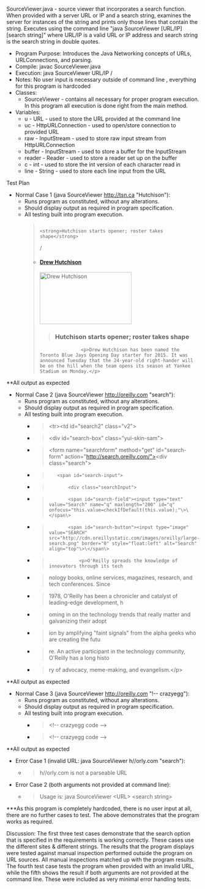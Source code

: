 SourceViewer.java - source viewer that incorporates a search function. When provided with a server URL or IP and a search string, examines the server for instances of the string and prints only those lines that contain the string. Executes using the command line "java SourceViewer [URL/IP] [search string]" where URL/IP is a valid URL or IP address and search string is the search string in double quotes.

- Program Purpose:
		Introduces the Java Networking concepts of URLs, URLConnections, and parsing.
- Compile: javac SourceViewer.java
- Execution: java SourceViewer URL/IP /<search string/>
- Notes: No user input is necessary outside of command line , everything for this program 
		is hardcoded
- Classes: 
	- SourceViewer - contains all necessary for proper program execution.  In this program
				all execution is done right from the main method.
- Variables:
	- u - URL - used to store the URL provided at the command line
	- uc - HttpURLConnection - used to open/store connection to provided URL
	- raw - InputStream - used to store raw input stream from HttpURLConnection
	- buffer - InputStream - used to store a buffer for the InputStream
	- reader - Reader - used to store a reader set up on the buffer
	- c - int - used to store the int version of each character read in
	- line - String - used to store each line input from the URL

Test Plan
- Normal Case 1 (java SourceViewer http://tsn.ca "Hutchison"):
	- Runs program as constituted, without any alterations.
	- Should display output as required in program specification.
	- All testing built into program execution.
		>                                                 <strong>Hutchison starts opener; roster takes shape</strong>
		>
		>/<li><h4><a href="/related/tag?Tag=Drew Hutchison">Drew Hutchison</a></h4></li>
		>                                        <img title='Drew Hutchison, The Canadian Press' height='135' alt='Drew Hutchison' width='240' align='' src='/polopoly_fs/1.233715.1426645946!/fileimage/httpImage/image.jpg_gen/derivatives/landscape_240/drew-hutchison.jpg' />
		>    ><h3>Hutchison starts opener; roster takes shape</h3></a>
		>
		>                    <p>Drew Hutchison has been named the Toronto Blue Jays Opening Day starter for 2015. It was announced Tuesday that the 24-year-old right-hander will be on the hill when the team opens its season at Yankee Stadium on Monday.</p>

**All output as expected

- Normal Case 2 (java SourceViewer http://oreilly.com "search"):
	- Runs program as constituted, without any alterations.
	- Should display output as required in program specification.
	- All testing built into program execution.
		- >\<tr\>\<td id="search2" class="v2"\>
		- >\<div id="search-box" class="yui-skin-sam"\>
		- >\<form name="searchform" method="get" id="search-form" action="http://search.oreilly.com/"><div class="search"\>
		- >        <span id="search-input">
		- >            <div class="searchInput">
		- >            <span id="search-field"><input type="text" value="Search" name="q" maxlength="200" id="q" onfocus="this.value=checkIfDefault(this.value);"\>\</span\>
		- >            <span id="search-button"><input type="image" value="SEARCH" src="http://cdn.oreillystatic.com/images/oreilly/large-search.png" border="0" style="float:left" alt="Search" align="top"\>\</span\>
		- >                <p>O'Reilly spreads the knowledge of innovators through its tech
		- >nology books, online services, magazines, research, and tech conferences. Since
		- >1978, O'Reilly has been a chronicler and catalyst of leading-edge development, h
		- >oming in on the technology trends that really matter and galvanizing their adopt
		- >ion by amplifying "faint signals" from the alpha geeks who are creating the futu
		- >re. An active participant in the technology community, O'Reilly has a long histo
		- >ry of advocacy, meme-making, and evangelism.\</p\>

**All output as expected

- Normal Case 3 (java SourceViewer http://oreilly.com "!-- crazyegg"):
	- Runs program as constituted, without any alterations.
	- Should display output as required in program specification.
	- All testing built into program execution.
		- >\<!-- crazyegg code --\>
		- >\<!-- crazyegg code --\>

**All output as expected

- Error Case 1 (invalid URL: java SourceViewer h//orly.com "search"):
	- >h//orly.com is not a parseable URL
- Error Case 2 (both arguments not provided at command line):
	- >Usage is: java SourceViewer \<URL\> \<search string\>

***As this program is completely hardcoded, there is no user input at all, there are no
further cases to test.  The above demonstrates that the program works as required.

Discussion:
		The first three test cases demonstrate that the search option that is specified 
		in the requirements is working correctly.  These cases use the different sites
		& different strings.  The results that the program displays were tested against
		manual inspection performed outside the program on URL sources.  All manual
		inspections matched up with the program results.
		The fourth test case tests the program when provided with an invalid URL, while
		the fifth shows the result if both arguments are not provided at the command line.
		These were included as very minimal error handling tests.
